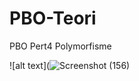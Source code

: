 # PBO-Teori
PBO Pert4 Polymorfisme

![alt text](![Screenshot (156)](https://github.com/user-attachments/assets/d95cb52b-500b-48a0-a397-9ba8112f214e)

